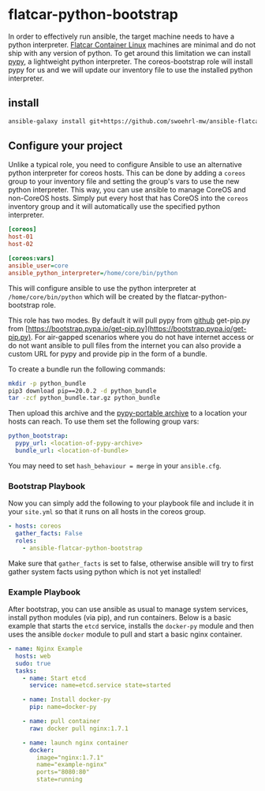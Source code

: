 # flatcar-python-bootstrap

In order to effectively run ansible, the target machine needs to have a python interpreter. [Flatcar Container Linux](https://www.flatcar-linux.org/) machines are minimal and do not ship with any version of python. To get around this limitation we can install [pypy](http://pypy.org/), a lightweight python interpreter. The coreos-bootstrap role will install pypy for us and we will update our inventory file to use the installed python interpreter.

## install

```bash
ansible-galaxy install git+https://github.com/swoehrl-mw/ansible-flatcar-python-bootstrap
```

## Configure your project

Unlike a typical role, you need to configure Ansible to use an alternative python interpreter for coreos hosts. This can be done by adding a `coreos` group to your inventory file and setting the group's vars to use the new python interpreter. This way, you can use ansible to manage CoreOS and non-CoreOS hosts. Simply put every host that has CoreOS into the `coreos` inventory group and it will automatically use the specified python interpreter.

```ini
[coreos]
host-01
host-02

[coreos:vars]
ansible_user=core
ansible_python_interpreter=/home/core/bin/python
```

This will configure ansible to use the python interpreter at `/home/core/bin/python` which will be created by the flatcar-python-bootstrap role.

This role has two modes. By default it will pull pypy from [github](https://github.com/squeaky-pl/portable-pypy) get-pip.py from [https://bootstrap.pypa.io/get-pip.py](https://bootstrap.pypa.io/get-pip.py). For air-gapped scenarios where you do not have internet access or do not want ansible to pull files from the internet you can also provide a custom URL for pypy and provide pip in the form of a bundle.

To create a bundle run the following commands:

```bash
mkdir -p python_bundle
pip3 download pip==20.0.2 -d python_bundle
tar -zcf python_bundle.tar.gz python_bundle
```

Then upload this archive and the [pypy-portable archive](https://github.com/squeaky-pl/portable-pypy/releases/download/pypy3.6-7.2.0/pypy3.6-7.2.0-linux_x86_64-portable.tar.bz2) to a location your hosts can reach. To use them set the following group vars:

```yaml
python_bootstrap:
  pypy_url: <location-of-pypy-archive>
  bundle_url: <location-of-bundle>
```

You may need to set `hash_behaviour = merge` in your `ansible.cfg`.

### Bootstrap Playbook

Now you can simply add the following to your playbook file and include it in your `site.yml` so that it runs on all hosts in the coreos group.

```yaml
- hosts: coreos
  gather_facts: False
  roles:
    - ansible-flatcar-python-bootstrap
```

Make sure that `gather_facts` is set to false, otherwise ansible will try to first gather system facts using python which is not yet installed!

### Example Playbook

After bootstrap, you can use ansible as usual to manage system services, install python modules (via pip), and run containers. Below is a basic example that starts the `etcd` service, installs the `docker-py` module and then uses the ansible `docker` module to pull and start a basic nginx container.

```yaml
- name: Nginx Example
  hosts: web
  sudo: true
  tasks:
    - name: Start etcd
      service: name=etcd.service state=started

    - name: Install docker-py
      pip: name=docker-py

    - name: pull container
      raw: docker pull nginx:1.7.1

    - name: launch nginx container
      docker:
        image="nginx:1.7.1"
        name="example-nginx"
        ports="8080:80"
        state=running
```
